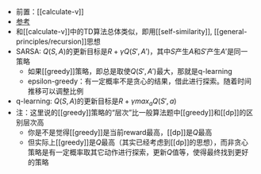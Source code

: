 - 前置：[[calculate-v]]
- [参考](https://zhuanlan.zhihu.com/p/110338833)
- 和[[calculate-v]]中的TD算法总体类似，即用[[self-similarity]], [[general-principles/recursion]]思想
- SARSA: $Q(S,A)$的更新目标是$R+\gamma Q(S',A')$，其中$S$产生$A$和$S'$产生$A'$是同一策略
  - 如果[[greedy]]策略，即总是取使$Q(S',A')$最大，那就是q-learning
  - epsilon-greedy：有一定概率不是贪心的结果，借此进行探索。随着时间推移可以调整比例
- q-learning: $Q(S,A)$的更新目标是$R+\gamma max_a Q(S',a)$
- 注：这里说的[[greedy]]策略的“层次”比一般算法题中[[greedy]]和[[dp]]的区别层次高
  - 你是不是觉得[[greedy]]是当前reward最高，[[dp]]是$Q$最高
  - 但实际上[[greedy]]是$Q$最高（其实已经考虑到[[dp]]的思想），而非贪心策略是有一定概率取其它动作进行探索，更新$Q$值等，使得最终找到更好的策略